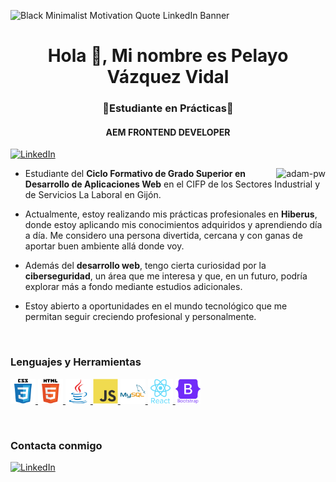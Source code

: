 ![Black Minimalist Motivation Quote LinkedIn Banner](https://github.com/user-attachments/assets/155048b9-3071-4d11-b4a1-0280ecc59a80)

<h1 align="center">Hola 👋, Mi nombre es Pelayo Vázquez Vidal</h1>
<h3 align="center">📘Estudiante en Prácticas📘</h3>
<h4 align="center">AEM FRONTEND DEVELOPER</h4>
<a href="https://www.linkedin.com/in/pelayo-v%C3%A1zquez-vidal/" target="_blank"><img src="https://img.shields.io/badge/LinkedIn-%230077B5.svg?&style=flat-square&logo=linkedin&logoColor=white" alt="LinkedIn"></a>


<br>

<p><img align="right" src="https://github.com/Adam-pw/Adam-pw/blob/main/animation_500_kxa883sd.gif" alt="adam-pw" /></p>

- Estudiante del **Ciclo Formativo de Grado Superior en Desarrollo de Aplicaciones Web** en el CIFP de los Sectores Industrial y de Servicios La Laboral en Gijón.
  
- Actualmente, estoy realizando mis prácticas profesionales en **Hiberus**, donde estoy aplicando mis conocimientos adquiridos y aprendiendo día a día. Me considero una persona divertida, cercana y con ganas de aportar buen ambiente allá donde voy.

- Además del **desarrollo web**, tengo cierta curiosidad por la **ciberseguridad**, un área que me interesa y que, en un futuro, podría explorar más a fondo mediante estudios adicionales.

- Estoy abierto a oportunidades en el mundo tecnológico que me permitan seguir creciendo profesional y personalmente.

<br>

<h3 align="left">Lenguajes y Herramientas</h3>
<p align="left">  <a href="https://www.w3schools.com/css/" target="_blank"
    rel="noreferrer"> <img
      src="https://raw.githubusercontent.com/devicons/devicon/master/icons/css3/css3-original-wordmark.svg" alt="css3"
      width="40" height="40" /> </a> <a href="https://www.w3.org/html/" target="_blank" rel="noreferrer"> <img
      src="https://raw.githubusercontent.com/devicons/devicon/master/icons/html5/html5-original-wordmark.svg"
      alt="html5" width="40" height="40" /> </a>  <a href="https://www.java.com" target="_blank" rel="noreferrer"> <img
      src="https://raw.githubusercontent.com/devicons/devicon/master/icons/java/java-original.svg" alt="java" width="40"
      height="40" /> </a> <a href="https://developer.mozilla.org/en-US/docs/Web/JavaScript" target="_blank"
    rel="noreferrer"> <img
      src="https://raw.githubusercontent.com/devicons/devicon/master/icons/javascript/javascript-original.svg"
      alt="javascript" width="40" height="40" /> </a>  <a href="https://www.mysql.com/" target="_blank" rel="noreferrer"> <img
      src="https://raw.githubusercontent.com/devicons/devicon/master/icons/mysql/mysql-original-wordmark.svg"
      alt="mysql" width="40" height="40" /> </a> </a>  <a href="https://reactjs.org/" target="_blank" rel="noreferrer"> <img
      src="https://raw.githubusercontent.com/devicons/devicon/master/icons/react/react-original-wordmark.svg"
      alt="react" width="40" height="40" /> </a><a href="https://getbootstrap.com" target="_blank" rel="noreferrer">
    <img src="https://raw.githubusercontent.com/devicons/devicon/master/icons/bootstrap/bootstrap-plain-wordmark.svg"
      alt="bootstrap" width="40" height="40" /> </a>  </p>

<br>

<h3 align="left">Contacta conmigo</h3>

<a align="center" href="https://www.linkedin.com/in/pelayo-v%C3%A1zquez-vidal/" target="_blank"><img src="https://img.shields.io/badge/LinkedIn-%230077B5.svg?&style=flat-square&logo=linkedin&logoColor=white" alt="LinkedIn"></a>

